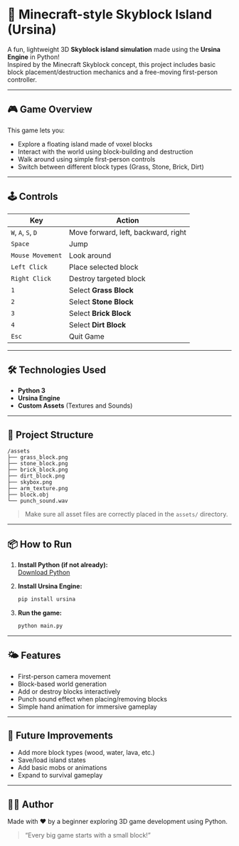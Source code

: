 # 🧱 Minecraft-style Skyblock Island (Ursina)

A fun, lightweight 3D **Skyblock island simulation** made using the **Ursina Engine** in Python!  
Inspired by the Minecraft Skyblock concept, this project includes basic block placement/destruction mechanics and a free-moving first-person controller.

---

## 🎮 Game Overview

This game lets you:
- Explore a floating island made of voxel blocks
- Interact with the world using block-building and destruction
- Walk around using simple first-person controls
- Switch between different block types (Grass, Stone, Brick, Dirt)

---

## 🕹 Controls

| Key                | Action                        |
|--------------------|-------------------------------|
| `W`, `A`, `S`, `D` | Move forward, left, backward, right |
| `Space`            | Jump                          |
| `Mouse Movement`   | Look around                   |
| `Left Click`       | Place selected block          |
| `Right Click`      | Destroy targeted block        |
| `1`                | Select **Grass Block**        |
| `2`                | Select **Stone Block**        |
| `3`                | Select **Brick Block**        |
| `4`                | Select **Dirt Block**         |
| `Esc`              | Quit Game                     |

---

## 🛠️ Technologies Used

- **Python 3**
- **Ursina Engine**
- **Custom Assets** (Textures and Sounds)

---

## 📂 Project Structure
```
/assets
├── grass_block.png
├── stone_block.png
├── brick_block.png
├── dirt_block.png
├── skybox.png
├── arm_texture.png
├── block.obj
└── punch_sound.wav
```
> Make sure all asset files are correctly placed in the `assets/` directory.

---

## 📦 How to Run

1. **Install Python (if not already):**  
   [Download Python](https://www.python.org/downloads/)

2. **Install Ursina Engine:**

   ```bash
   pip install ursina

3. **Run the game:**
   
   ```bash
   python main.py

---

## 🌤 Features

- First-person camera movement  
- Block-based world generation  
- Add or destroy blocks interactively  
- Punch sound effect when placing/removing blocks  
- Simple hand animation for immersive gameplay  

---

## 🚧 Future Improvements

- Add more block types (wood, water, lava, etc.)  
- Save/load island states  
- Add basic mobs or animations  
- Expand to survival gameplay  

---

## 🙋‍♂️ Author

Made with ❤️ by a beginner exploring 3D game development using Python.  

> “Every big game starts with a small block!”

